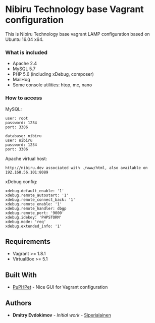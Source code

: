 # Nibiru Technology base Vagrant configuration

This is Nibiru Technology base vagrant LAMP configuration based on Ubuntu 16.04 x64.

### What is included

* Apache 2.4
* MySQL 5.7
* PHP 5.6 (including xDebug, composer)
* MailHog
* Some console utilities: htop, mc, nano

### How to access

MySQL:

```
user: root
password: 1234
port: 3306
```

```
database: nibiru
user: nibiru
password: 1234
port: 3306
```

Apache virtual host:

```
http://nibiru.dev associated with ./www/html, also available on 192.168.56.101:8089
```

xDebug config:

```
xdebug.default_enable: '1'
xdebug.remote_autostart: '1'
xdebug.remote_connect_back: '1'
xdebug.remote_enable: '1'
xdebug.remote_handler: dbgp
xdebug.remote_port: '9000'
xdebug.idekey: 'PHPSTORM'
xdebug.mode: 'req'
xdebug.extended_info: '1'
```

## Requirements

* Vagrant >= 1.8.1
* VirtualBox >= 5.1

## Built With

* [PuPHPet](https://puphpet.com/) - Nice GUI for Vagrant configuration

## Authors

* **Dmitry Evdokimov** - *Initial work* - [Siperialainen](https://github.com/siperialainen)
